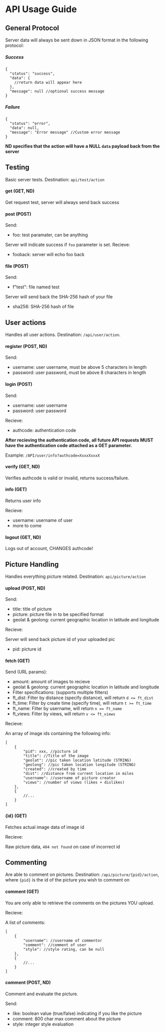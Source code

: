 # API Usage Guide

## General Protocol
Server data will always be sent down in JSON format in the following protocol:

##### Success

```
{
  "status": "success",
  "data": {
    //return data will appear here
  },
  "message": null //optional success message
}
```

##### Failure

```
{
  "status": "error",
  "data": null,
  "message": "Error message" //Custom error message
}
```

**ND specifies that the action will have a NULL `data` payload back from the server**

## Testing

Basic server tests. Destination: `api/test/action`

#### get (GET, ND)

Get request test, server will always send back success

#### post (POST)

Send:
+ foo: test paramater, can be anything

Server will indicate success if `foo` parameter is set. Recieve:
+ fooback: server will echo foo back

#### file (POST)
Send:
+ f"test": file named test

Server will send back the SHA-256 hash of your file
+ sha256: SHA-256 hash of file

## User actions

Handles all user actions. Destination: `/api/user/action`.

#### register (POST, ND)

Send:

+ username: user username, must be above 5 characters in length
+ password: user password, must be above 8 characters in length

#### login (POST)

Send:
+ username: user username
+ password: user password

Recieve:
+ authcode: authentication code

**After recieving the authentication code, all future API requests MUST have the authentication code attached as a GET parameter.**

Example: `/API/user/info?authcode=XxxxXxxxX`

#### verify (GET, ND)

Verifies authcode is valid or invalid, returns success/failure.

#### info (GET)

Returns user info

Recieve:
+ username: username of user
+ more to come

#### logout (GET, ND)

Logs out of account, CHANGES authcode!

## Picture Handling

Handles everything picture related. Destination: `api/picture/action`

#### upload (POST, ND)

Send:
+ title: title of picture
+ picture: picture file in to be specified format
+ geolat & geolong: current geographic location in latitude and longitude

Recieve:

Server will send back picture id of your uploaded pic
+ pid: picture id

#### fetch (GET)

Send (URL params):
+ amount: amount of images to recieve
+ geolat & geolong: current geographic location in latitude and longitude
+ Filter specifications: (supports multiple filters)
 + ft_dist: Filter by distance (specify distance), will return `d <= ft_dist`
 + ft_time: Filter by create time (specify time), will return `t >= ft_time`
 + ft_name: Filter by username, will return `n == ft_name`
 + ft_views: Filter by views, will return `v <= ft_views`

Recieve:

An array of image ids containing the following info:
```
[
    {
        "pid": xxx, //picture id
        "title": //Title of the image
        "geolat": //pic taken location latitude (STRING)
        "geolong": //pic taken location longitude (STRING)
        "created": //created by time
        "dist": //distance from current location in miles
        "username": //username of picture creator
        "views": //number of views (likes + dislikes)
    },
    {
        //...
    }
]
```

#### {id} (GET)

Fetches actual image data of image id

Recieve:

Raw picture data, `404 not found` on case of incorrect id

## Commenting
Are able to comment on pictures. Destination: `/api/picture/{pid}/action`, where `{pid}` is the id of the picture you wish to comment on

#### comment (GET)

You are only able to retrieve the comments on the pictures YOU upload.

Recieve:

A list of comments:
```
[
    {
        "username": //username of commentor
        "comment": //comment of user
        "style": //style rating, can be null
    },
    {
        //...
    }
]
```

#### comment (POST, ND)

Comment and evaluate the picture.

Send:
+ like: boolean value (true/false) indicating if you like the picture
+ comment: 800 char max comment about the picture
+ style: integer style evaluation
